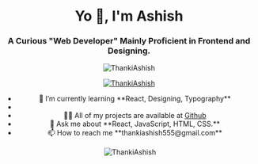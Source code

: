 <h1 align="center">Yo 👋, I'm Ashish</h1>
<h3 align="center">A Curious "Web Developer" Mainly Proficient in Frontend and Designing.</h3>

<p align="center"> <img src="https://komarev.com/ghpvc/?username=ThankiAshish&label=Profile%20views&color=0e75b6&style=flat" alt="ThankiAshish" /> </p>

<p align="center"> <a href="https://github.com/ryo-ma/github-profile-trophy"><img src="https://github-profile-trophy.vercel.app/?username=ThankiAshish&row=2&column=3&margin-h=15&margin-w=15" alt="ThankiAshish" /></a> </p>

<ul align="center">
  <li>🌱 I’m currently learning **React, Designing, Typography**<li>
  <li>👨‍💻 All of my projects are available at <a href="https://github.com/ThankiAshish" target=_blank>Github</a></li>
  <li>💬 Ask me about **React, JavaScript, HTML, CSS.**</li>
  <li>📫 How to reach me **thankiashish555@gmail.com**</li>
</ul>

<p align="center">&nbsp;<img align="center" src="https://github-readme-stats.vercel.app/api?username=ThankiAshish&show_icons=true&locale=en" alt="ThankiAshish" /></p>
